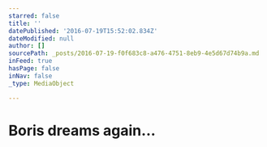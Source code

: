 ```yaml
---
starred: false
title: ''
datePublished: '2016-07-19T15:52:02.834Z'
dateModified: null
author: []
sourcePath: _posts/2016-07-19-f0f683c8-a476-4751-8eb9-4e5d67d74b9a.md
inFeed: true
hasPage: false
inNav: false
_type: MediaObject

---
```

# Boris dreams again...